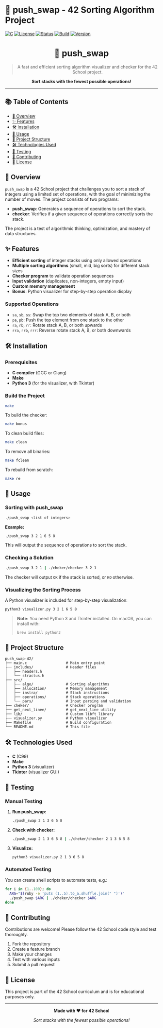 # 🧩 push_swap - 42 Sorting Algorithm Project

[![C](https://img.shields.io/badge/C-00599C?style=for-the-badge&logo=c&logoColor=white)](https://en.wikipedia.org/wiki/C_(programming_language))
[![License](https://img.shields.io/badge/License-42-blue.svg)]()
[![Status](https://img.shields.io/badge/Status-Complete-brightgreen.svg)]()
[![Build](https://img.shields.io/badge/Build-Passing-success.svg)]()
[![Version](https://img.shields.io/badge/Version-1.0.0-blue.svg)]()

<div align="center">

# 🧩 push_swap

> A fast and efficient sorting algorithm visualizer and checker for the 42 School project.

**Sort stacks with the fewest possible operations!**

</div>

---

## 📚 Table of Contents

- [🎯 Overview](#-overview)
- [✨ Features](#-features)
- [🛠️ Installation](#️-installation)
- [🚀 Usage](#-usage)
- [📁 Project Structure](#-project-structure)
- [🛠️ Technologies Used](#️-technologies-used)
- [🧪 Testing](#-testing)
- [🤝 Contributing](#-contributing)
- [📄 License](#-license)

## 🎯 Overview

`push_swap` is a 42 School project that challenges you to sort a stack of integers using a limited set of operations, with the goal of minimizing the number of moves. The project consists of two programs:

- **push_swap**: Generates a sequence of operations to sort the stack.
- **checker**: Verifies if a given sequence of operations correctly sorts the stack.

The project is a test of algorithmic thinking, optimization, and mastery of data structures.

## ✨ Features

- **Efficient sorting** of integer stacks using only allowed operations
- **Multiple sorting algorithms** (small, mid, big sorts) for different stack sizes
- **Checker program** to validate operation sequences
- **Input validation** (duplicates, non-integers, empty input)
- **Custom memory management**
- **Bonus**: Python visualizer for step-by-step operation display

### Supported Operations
- `sa`, `sb`, `ss`: Swap the top two elements of stack A, B, or both
- `pa`, `pb`: Push the top element from one stack to the other
- `ra`, `rb`, `rr`: Rotate stack A, B, or both upwards
- `rra`, `rrb`, `rrr`: Reverse rotate stack A, B, or both downwards

## 🛠️ Installation

### Prerequisites
- **C compiler** (GCC or Clang)
- **Make**
- **Python 3** (for the visualizer, with Tkinter)

### Build the Project

```bash
make
```

To build the checker:
```bash
make bonus
```

To clean build files:
```bash
make clean
```

To remove all binaries:
```bash
make fclean
```

To rebuild from scratch:
```bash
make re
```

## 🚀 Usage

### Sorting with push_swap

```bash
./push_swap <list of integers>
```

**Example:**
```bash
./push_swap 3 2 1 6 5 8
```

This will output the sequence of operations to sort the stack.

### Checking a Solution

```bash
./push_swap 3 2 1 | ./cheker/checker 3 2 1
```

The checker will output `OK` if the stack is sorted, or `KO` otherwise.

### Visualizing the Sorting Process

A Python visualizer is included for step-by-step visualization:

```bash
python3 visualizer.py 3 2 1 6 5 8
```

> **Note:** You need Python 3 and Tkinter installed. On macOS, you can install with:
> ```bash
> brew install python3
> ```

## 📁 Project Structure

```
push_swap-42/
├── main.c                  # Main entry point
├── includes/               # Header files
│   ├── headers.h
│   └── stractus.h
├── src/
│   ├── algo/               # Sorting algorithms
│   ├── allocation/         # Memory management
│   ├── instra/             # Stack instructions
│   ├── operations/         # Stack operations
│   └── pars/               # Input parsing and validation
├── cheker/                 # Checker program
├── get_next_linee/         # get_next_line utility
├── lib/                    # Custom libft library
├── visualizer.py           # Python visualizer
├── Makefile                # Build configuration
└── README.md               # This file
```

## 🛠️ Technologies Used

- **C** (C99)
- **Make**
- **Python 3** (visualizer)
- **Tkinter** (visualizer GUI)

## 🧪 Testing

### Manual Testing

1. **Run push_swap:**
   ```bash
   ./push_swap 2 1 3 6 5 8
   ```
2. **Check with checker:**
   ```bash
   ./push_swap 2 1 3 6 5 8 | ./cheker/checker 2 1 3 6 5 8
   ```
3. **Visualize:**
   ```bash
   python3 visualizer.py 2 1 3 6 5 8
   ```

### Automated Testing

You can create shell scripts to automate tests, e.g.:
```bash
for i in {1..100}; do
  ARG="$(ruby -e 'puts (1..5).to_a.shuffle.join(" ")')"
  ./push_swap $ARG | ./cheker/checker $ARG
done
```

## 🤝 Contributing

Contributions are welcome! Please follow the 42 School code style and test thoroughly.

1. Fork the repository
2. Create a feature branch
3. Make your changes
4. Test with various inputs
5. Submit a pull request

## 📄 License

This project is part of the 42 School curriculum and is for educational purposes only.

---

<div align="center">

**Made with ❤️ for 42 School**

*Sort stacks with the fewest possible operations!*

</div> 